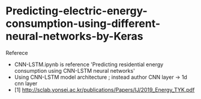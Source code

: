 # Predicting-electric-energy-consumption-using-different-neural-networks-by-Keras

Referece 
- CNN-LSTM.ipynb is reference 'Predicting residential energy consumption using CNN-LSTM neural
networks'
- Using CNN-LSTM model architecture ; instead author CNN layer -> 1d cnn layer
- [1] http://sclab.yonsei.ac.kr/publications/Papers/IJ/2019_Energy_TYK.pdf


